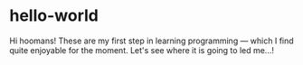 # hello-world

Hi hoomans!
These are my first step in learning programming — which I find quite enjoyable for the moment. 
Let's see where it is going to led me...!
